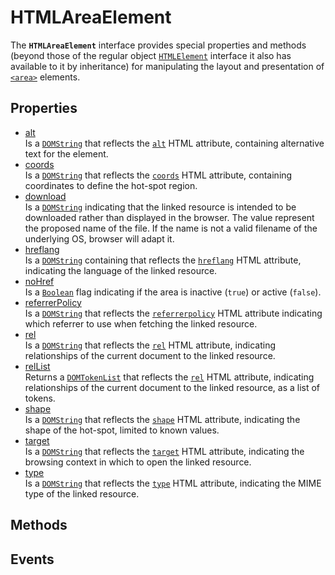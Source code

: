 # HTMLAreaElement

<div class='overview'>The <strong><code>HTMLAreaElement</code></strong> interface provides special properties and methods (beyond those of the regular object <a href="/en-US/docs/Web/API/HTMLElement" title="The HTMLElement interface represents any HTML element. Some elements directly implement this interface, while others implement it via an interface that inherits it."><code>HTMLElement</code></a> interface it also has available to it by inheritance) for manipulating the layout and presentation of <a href="/en-US/docs/Web/HTML/Element/area" title="The HTML <area> element defines a hot-spot region on an image, and optionally associates it with a hypertext link. This element is used only within a <map> element."><code>&lt;area&gt;</code></a> elements.</div>

## Properties

<ul class="items properties">
  <li>
    <a href="">alt</a>
    <div>Is a <a href="/en-US/docs/Web/API/DOMString" title="DOMString is a UTF-16 String. As JavaScript already uses such strings, DOMString is mapped directly to a String."><code>DOMString</code></a> that reflects the <code><a href="/en-US/docs/Web/HTML/Element/area#attr-alt">alt</a></code> HTML attribute, containing alternative text for the element.</div>
  </li>
  <li>
    <a href="">coords</a>
    <div>Is a <a href="/en-US/docs/Web/API/DOMString" title="DOMString is a UTF-16 String. As JavaScript already uses such strings, DOMString is mapped directly to a String."><code>DOMString</code></a> that reflects the <code><a href="/en-US/docs/Web/HTML/Element/area#attr-coords">coords</a></code> HTML attribute, containing coordinates to define the hot-spot region.</div>
  </li>
  <li>
    <a href="">download</a>
    <div>Is a <a href="/en-US/docs/Web/API/DOMString" title="DOMString is a UTF-16 String. As JavaScript already uses such strings, DOMString is mapped directly to a String."><code>DOMString</code></a> indicating that the linked resource is intended to be downloaded rather than displayed in the browser. The value represent the proposed name of the file. If the name is not a valid filename of the underlying OS, browser will adapt it.</div>
  </li>
  <li>
    <a href="">hreflang</a>
    <div>Is a <a href="/en-US/docs/Web/API/DOMString" title="DOMString is a UTF-16 String. As JavaScript already uses such strings, DOMString is mapped directly to a String."><code>DOMString</code></a> containing that reflects the <code><a href="/en-US/docs/Web/HTML/Element/area#attr-hreflang">hreflang</a></code> HTML attribute, indicating the language of the linked resource.</div>
  </li>
  <li>
    <a href="">noHref</a>
    <div>Is a <a href="/en-US/docs/Web/JavaScript/Reference/Global_Objects/Boolean" title="The Boolean object is an object wrapper for a boolean value."><code>Boolean</code></a> flag indicating if the area is inactive (<code>true</code>) or active (<code>false</code>).</div>
  </li>
  <li>
    <a href="">referrerPolicy</a>
    <div>Is a <a href="/en-US/docs/Web/API/DOMString" title="DOMString is a UTF-16 String. As JavaScript already uses such strings, DOMString is mapped directly to a String."><code>DOMString</code></a> that reflects the <code><a href="/en-US/docs/Web/HTML/Element/area#attr-referrerpolicy">referrerpolicy</a></code> HTML attribute indicating which referrer to use when fetching the linked resource.</div>
  </li>
  <li>
    <a href="">rel</a>
    <div>Is a <a href="/en-US/docs/Web/API/DOMString" title="DOMString is a UTF-16 String. As JavaScript already uses such strings, DOMString is mapped directly to a String."><code>DOMString</code></a> that reflects the <code><a href="/en-US/docs/Web/HTML/Element/area#attr-rel">rel</a></code> HTML attribute, indicating relationships of the current document to the linked resource.</div>
  </li>
  <li>
    <a href="">relList</a>
    <div>Returns a <a href="/en-US/docs/Web/API/DOMTokenList" title="The DOMTokenList interface represents a set of space-separated tokens. Such a set is returned by Element.classList, HTMLLinkElement.relList, HTMLAnchorElement.relList, HTMLAreaElement.relList, HTMLIframeElement.sandbox, or HTMLOutputElement.htmlFor. It is indexed beginning with 0 as with JavaScript Array objects. DOMTokenList is always case-sensitive."><code>DOMTokenList</code></a> that reflects the <code><a href="/en-US/docs/Web/HTML/Element/area#attr-rel">rel</a></code> HTML attribute, indicating relationships of the current document to the linked resource, as a list of tokens.</div>
  </li>
  <li>
    <a href="">shape</a>
    <div>Is a <a href="/en-US/docs/Web/API/DOMString" title="DOMString is a UTF-16 String. As JavaScript already uses such strings, DOMString is mapped directly to a String."><code>DOMString</code></a> that reflects the <code><a href="/en-US/docs/Web/HTML/Element/area#attr-shape">shape</a></code> HTML attribute, indicating the shape of the hot-spot, limited to known values.</div>
  </li>
  <li>
    <a href="">target</a>
    <div>Is a <a href="/en-US/docs/Web/API/DOMString" title="DOMString is a UTF-16 String. As JavaScript already uses such strings, DOMString is mapped directly to a String."><code>DOMString</code></a> that reflects the <code><a href="/en-US/docs/Web/HTML/Element/area#attr-target">target</a></code> HTML attribute, indicating the browsing context in which to open the linked resource.</div>
  </li>
  <li>
    <a href="">type</a>
    <div>Is a <a href="/en-US/docs/Web/API/DOMString" title="DOMString is a UTF-16 String. As JavaScript already uses such strings, DOMString is mapped directly to a String."><code>DOMString</code></a> that reflects the <code><a href="/en-US/docs/Web/HTML/Element/area#attr-type">type</a></code> HTML attribute, indicating the MIME type of the linked resource.</div>
  </li>
</ul>

## Methods

<ul class="items methods">

</ul>

## Events
